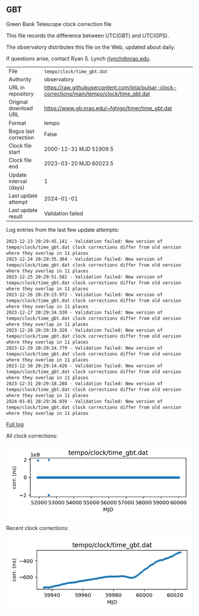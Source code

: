 
## GBT

Green Bank Telescope clock correction file

This file records the difference between UTC(GBT) and UTC(GPS).

The observatory distributes this file on the Web, updated about daily.

If questions arise, contact Ryan S. Lynch <rlynch@nrao.edu>.

|     |     |
|:--- |:--- |
| File | `tempo/clock/time_gbt.dat` |
| Authority | observatory |
| URL in repository | <https://raw.githubusercontent.com/ipta/pulsar-clock-corrections/main/tempo/clock/time_gbt.dat> |
| Original download URL | <https://www.gb.nrao.edu/~fghigo/timer/time_gbt.dat> |
| Format | tempo |
| Bogus last correction | False |
| Clock file start | 2000-12-31 MJD 51909.5 |
| Clock file end | 2023-03-20 MJD 60023.5 |
| Update interval (days) | 1 |
| Last update attempt | 2024-01-01 |
| Last update result | Validation failed |

Log entries from the last few update attempts:
```
2023-12-23 20:29:45.141 - Validation failed: New version of tempo/clock/time_gbt.dat clock corrections differ from old version where they overlap in 11 places
2023-12-24 20:29:35.364 - Validation failed: New version of tempo/clock/time_gbt.dat clock corrections differ from old version where they overlap in 11 places
2023-12-25 20:29:51.581 - Validation failed: New version of tempo/clock/time_gbt.dat clock corrections differ from old version where they overlap in 11 places
2023-12-26 20:29:23.972 - Validation failed: New version of tempo/clock/time_gbt.dat clock corrections differ from old version where they overlap in 11 places
2023-12-27 20:29:34.530 - Validation failed: New version of tempo/clock/time_gbt.dat clock corrections differ from old version where they overlap in 11 places
2023-12-28 20:29:19.328 - Validation failed: New version of tempo/clock/time_gbt.dat clock corrections differ from old version where they overlap in 11 places
2023-12-29 20:29:24.779 - Validation failed: New version of tempo/clock/time_gbt.dat clock corrections differ from old version where they overlap in 11 places
2023-12-30 20:29:14.426 - Validation failed: New version of tempo/clock/time_gbt.dat clock corrections differ from old version where they overlap in 11 places
2023-12-31 20:29:18.288 - Validation failed: New version of tempo/clock/time_gbt.dat clock corrections differ from old version where they overlap in 11 places
2024-01-01 20:29:36.039 - Validation failed: New version of tempo/clock/time_gbt.dat clock corrections differ from old version where they overlap in 11 places
```
[Full log](https://raw.githubusercontent.com/ipta/pulsar-clock-corrections/main/log/tempo/clock/time_gbt.dat.log)


All clock corrections:

![plot of all clock corrections](time_gbt.dat.png "All corrections")

Recent clock corrections:

![plot of recent clock corrections](time_gbt.dat.short.png "Recent corrections")


